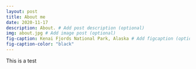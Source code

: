 ```yaml
---
layout: post
title: About me
date: 2020-11-17
description: About. # Add post description (optional)
img: about.jpg # Add image post (optional)
fig-caption: Kenai Fjords National Park, Alaska # Add figcaption (optional)
fig-caption-color: "black"
---
```


This is a test